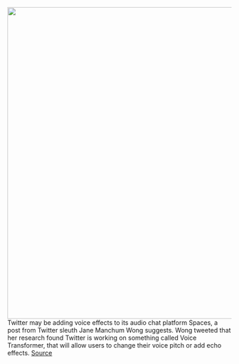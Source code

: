 <img src='https://cdn.vox-cdn.com/thumbor/q0IrvAtcKwatmE75QmXW3x3sUrw=/0x0:2040x1360/1200x800/filters:focal(857x517:1183x843)/cdn.vox-cdn.com/uploads/chorus_image/image/69617216/acastro_200715_1777_twitter_0005.0.0.jpg' width='700px' /><br/>
Twitter may be adding voice effects to its audio chat platform Spaces, a post from Twitter sleuth Jane Manchum Wong suggests. Wong tweeted that her research found Twitter is working on something called Voice Transformer, that will allow users to change their voice pitch or add echo effects.
<a href='https://www.theverge.com/2021/7/22/22588606/twitter-voice-effects-spaces-audio-chat'> Source <a/>
